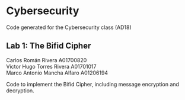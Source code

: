 # Cybersecurity

Code generated for the Cybersecurity class (AD18)

##  Lab 1: The Bifid Cipher

Carlos Román Rivera           A01700820  
Victor Hugo Torres Rivera     A01701017  
Marco Antonio Mancha Alfaro   A01206194  

Code to implement the Bifid Cipher, including message encryption and decryption.
